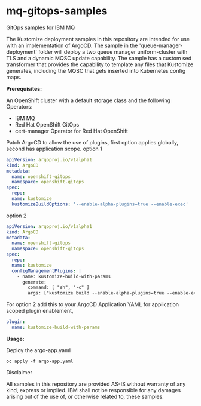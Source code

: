 # mq-gitops-samples
GitOps samples for IBM MQ

The Kustomize deployment samples in this repository are intended for use with an implementation of ArgoCD. The sample in the 'queue-manager-deployment' folder will deploy a two queue manager uniform-cluster with TLS and a dynamic MQSC update capability. The sample has a custom sed transformer that provides the capability to template any files that Kustomize generates, including the MQSC that gets inserted into Kubernetes config maps.

**Prerequisites:**

An OpenShift cluster with a default storage class and the following Operators:

- IBM MQ
- Red Hat OpenShift GitOps
- cert-manager Operator for Red Hat OpenShift

Patch ArgoCD to allow the use of plugins, first option applies globally, second has application scope.
option 1

```yaml
apiVersion: argoproj.io/v1alpha1
kind: ArgoCD
metadata:
  name: openshift-gitops
  namespace: openshift-gitops
spec:
  repo:
  name: kustomize
  kustomizeBuildOptions: '--enable-alpha-plugins=true --enable-exec'
```
option 2
```yaml
apiVersion: argoproj.io/v1alpha1
kind: ArgoCD
metadata:
  name: openshift-gitops
  namespace: openshift-gitops
spec:
  repo:
  name: kustomize
  configManagementPlugins: |
    - name: kustomize-build-with-params
      generate:
        command: [ "sh", "-c" ]
        args: ["kustomize build --enable-alpha-plugins=true --enable-exec" ]
```
For option 2 add this to your ArgoCD Application YAML for application scoped plugin enablement,
```yaml
plugin:
  name: kustomize-build-with-params
```

**Usage:**

Deploy the argo-app.yaml 

    oc apply -f argo-app.yaml


Disclaimer

All samples in this repository are provided AS-IS without warranty of any kind, express or implied.  IBM shall not be responsible for any damages arising out of the use of, or otherwise related to, these samples.
